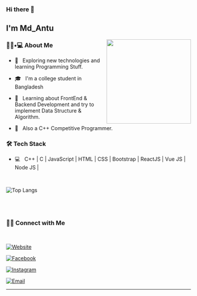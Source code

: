 ### Hi there 👋<h2> I'm Md_Antu</h2>

<img align='right' src="https://media.giphy.com/media/M9gbBd9nbDrOTu1Mqx/giphy.gif" width="230">

<h3> 👨🏻•💻 About Me </h3>



- 🤔 &nbsp; Exploring new technologies and learning Programming Stuff.

- 🎓 &nbsp; I'm a college student in Bangladesh

- 🌱 &nbsp; Learning about FrontEnd & Backend Development and try to implement Data Structure & Algorithm.
- 🌱 &nbsp; Also a C++ Competitive Programmer.


<h3>🛠 Tech Stack</h3>


- 💻 &nbsp; C++ | C | JavaScript |  HTML | CSS | Bootstrap | ReactJS | Vue JS | Node JS | 
 

<br/>

![Top Langs](https://github-readme-stats.vercel.app/api/top-langs/?username=Md-Antu&show_icons=true)

<br><br>


<h3> 🤝🏻 Connect with Me </h3>

<br>
<p align="center">

<a href="https://app.netlify.com/teams/nasfiqul-islam532002/overview"><img alt="Website" src="https://img.shields.io/badge/mdaunto.netlify.app-black?style=flat-square&logo=google-chrome"></a>

<a href="https://www.facebook.com/aunto.ab/"><img alt="Facebook" src="https://img.shields.io/badge/Facebook-aunto.ab-blue?style=flat-square&logo=facebook"></a>

<a href="https://www.instagram.com/md_aunto/"><img alt="Instagram" src="https://img.shields.io/badge/Instagram-md_aunto-black?style=flat-square&logo=instagram"></a>

<a href="mailto:nasfiqul.islam2240@gmail.com"><img alt="Email" src="https://img.shields.io/badge/Email-nasfiqul.islam532002@gmail.com-blue?style=flat-square&logo=gmail"></a>

</p>

<hr>


